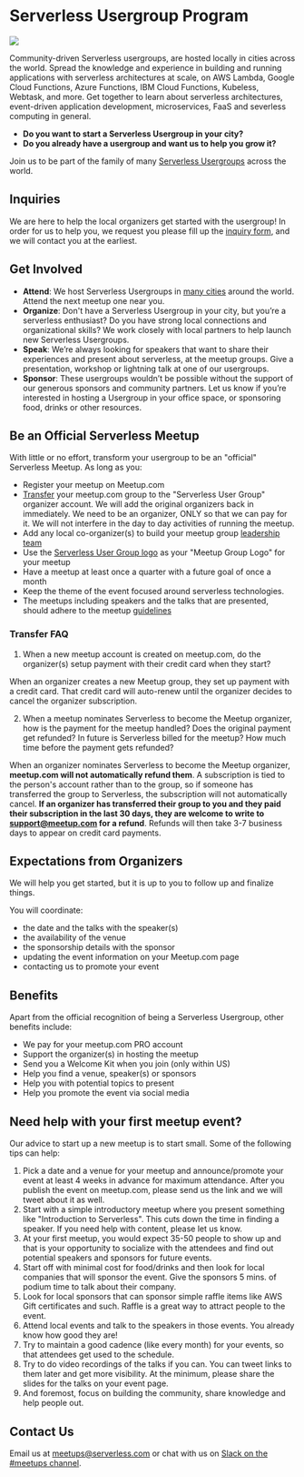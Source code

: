 
# Serverless Usergroup Program

![](./assets/User_group_web_header.png)

Community-driven Serverless usergroups, are hosted locally in cities across the world. Spread the knowledge and experience in building and running applications with serverless architectures at scale, on AWS Lambda, Google Cloud Functions, Azure Functions, IBM Cloud Functions, Kubeless, Webtask, and more. Get together to learn about serverless architectures, event-driven application development, microservices, FaaS and severless computing in general.

* **Do you want to start a Serverless Usergroup in your city?** 
* **Do you already have a usergroup and want us to help you grow it?** 

Join us to be part of the family of many [Serverless Usergroups](https://www.meetup.com/pro/serverless/) across the world. 

## Inquiries

We are here to help the local organizers get started with the usergroup! In order for us to help you, we request you please fill up the [inquiry form](https://docs.google.com/forms/d/e/1FAIpQLSfSCMFQc47wn1S0Y2H7LBjuvmoZW57cgBSwKC6vdnbd_7yvWA/viewform), and we will contact you at the earliest.

## Get Involved

* **Attend**: We host Serverless Usergroups in [many cities](https://www.meetup.com/pro/serverless/) around the world. Attend the next meetup one near you.
* **Organize**: Don't have a Serverless Usergroup in your city, but you’re a serverless enthusiast? Do you have strong local connections and organizational skills? We work closely with local partners to help launch new Serverless Usergroups.
* **Speak**: We’re always looking for speakers that want to share their experiences and present about serverless, at the meetup groups. Give a presentation, workshop or lightning talk at one of our usergroups.
* **Sponsor**: These usergroups wouldn’t be possible without the support of our generous sponsors and community partners. Let us know if you’re interested in hosting a Usergroup in your office space, or sponsoring food, drinks or other resources.

## Be an Official Serverless Meetup

With little or no effort, transform your usergroup to be an "official" Serverless Meetup. As long as you:

* Register your meetup on Meetup.com
* [Transfer](https://help.meetup.com/hc/en-us/articles/360002883031-How-do-I-transfer-my-Meetup-group-to-a-different-organizer-) your meetup.com group to the "Serverless User Group" organizer account. We will add the original organizers back in immediately. We need to be an organizer, ONLY so that we can pay for it. We will not interfere in the day to day activities of running the meetup.
* Add any local co-organizer(s) to build your meetup group [leadership team](https://help.meetup.com/hc/en-us/articles/360002474672-Building-a-leadership-team)
* Use the [Serverless User Group logo](./assets/Meetup_header@1x.png) as your "Meetup Group Logo" for your meetup
* Have a meetup at least once a quarter with a future goal of once a month
* Keep the theme of the event focused around serverless technologies. 
* The meetups including speakers and the talks that are presented, should adhere to the meetup [guidelines](https://help.meetup.com/hc/en-us/articles/360002897712-Meetup-Group-Policies-Standards-for-Meetup-Groups-)

### Transfer FAQ

1. When a new meetup account is created on meetup.com, do the organizer(s) setup payment with their credit card when they start?

When an organizer creates a new Meetup group, they set up payment with a credit card. That credit card will auto-renew until the organizer decides to cancel the organizer subscription. 

2. When a meetup nominates Serverless to become the Meetup organizer, how is the payment for the meetup handled? Does the  original payment get refunded? In future is Serverless billed for the meetup? How much time before the payment gets refunded?

When an organizer nominates Serverless to become the Meetup organizer, **meetup.com will not automatically refund them**. A subscription is tied to the person's account rather than to the group, so if someone has transferred the group to Serverless, the subscription will not automatically cancel. **If an organizer has transferred their group to you and they paid their subscription in the last 30 days, they are welcome to write to support@meetup.com for a refund**. Refunds will then take 3-7 business days to appear on credit card payments. 

## Expectations from Organizers

We will help you get started, but it is up to you to follow up and finalize things. 

You will coordinate:

* the date and the talks with the speaker(s)
* the availability of the venue
* the sponsorship details with the sponsor
* updating the event information on your Meetup.com page
* contacting us to promote your event

## Benefits

Apart from the official recognition of being a Serverless Usergroup, other benefits include:

* We pay for your meetup.com PRO account
* Support the organizer(s) in hosting the meetup
* Send you a Welcome Kit when you join (only within US)
* Help you find a venue, speaker(s) or sponsors
* Help you with potential topics to present
* Help you promote the event via social media

## Need help with your first meetup event?

Our advice to start up a new meetup is to start small. Some of the following tips can help:

1. Pick a date and a venue for your meetup and announce/promote your event at least 4 weeks in advance for maximum attendance. After you publish the event on meetup.com, please send us the link and we will tweet about it as well.
1. Start with a simple introductory meetup where you present something like "Introduction to Serverless". This cuts down the time in finding a speaker. If you need help with content, please let us know.
1. At your first meetup, you would expect 35-50 people to show up and that is your opportunity to socialize with the attendees and find out potential speakers and sponsors for future events.
1. Start off with minimal cost for food/drinks and then look for local companies that will sponsor the event. Give the sponsors 5 mins. of podium time to talk about their company.
1. Look for local sponsors that can sponsor simple raffle items like AWS Gift certificates and such. Raffle is a great way to attract people to the event.
1. Attend local events and talk to the speakers in those events. You already know how good they are!
1. Try to maintain a good cadence (like every month) for your events, so that attendees get used to the schedule.
1. Try to do video recordings of the talks if you can. You can tweet links to them later and get more visibility. At the minimum, please share the slides for the talks on your event page.
1. And foremost, focus on building the community, share knowledge and help people out.


## Contact Us

Email us at meetups@serverless.com or chat with us on [Slack on the #meetups channel](https://www.serverless.com/slack).
